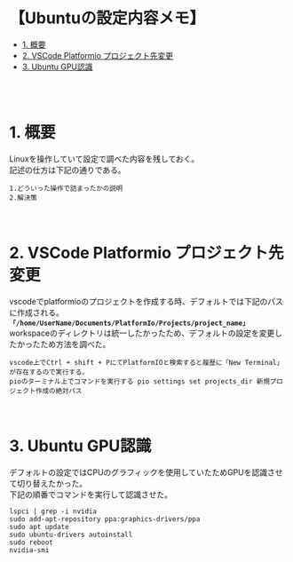 <h1>【Ubuntuの設定内容メモ】</h1>

<!-- 目次の生成 Create Table of content -->
- [1. 概要](#1-概要)
- [2. VSCode Platformio プロジェクト先変更](#2-vscode-platformio-プロジェクト先変更)
- [3. Ubuntu GPU認識](#3-ubuntu-gpu認識)
</br>
</br>

# 1. 概要
Linuxを操作していて設定で調べた内容を残しておく。</br>
記述の仕方は下記の通りである。</br>
```
1.どういった操作で詰まったかの説明
2.解決策
```
</br>

<!-- Add/Update Section Numbers -->
# 2. VSCode Platformio プロジェクト先変更
vscodeでplatformioのプロジェクトを作成する時、デフォルトでは下記のパスに作成される。</br>
**`「/home/UserName/Documents/PlatformIo/Projects/project_name」`**</br>
workspaceのディレクトリは統一したかったため、デフォルトの設定を変更したかったため方法を調べた。</br>
```
vscode上でCtrl + shift + PにてPlatformIOと検索すると履歴に「New Terminal」が存在するので実行する。
pioのターミナル上でコマンドを実行する pio settings set projects_dir 新規プロジェクト作成の絶対パス
```
</br>

<!--  -->
# 3. Ubuntu GPU認識
デフォルトの設定ではCPUのグラフィックを使用していたためGPUを認識させて切り替えたかった。</br>
下記の順番でコマンドを実行して認識させた。</br>

```
lspci | grep -i nvidia
sudo add-apt-repository ppa:graphics-drivers/ppa
sudo apt update
sudo ubuntu-drivers autoinstall
sudo reboot 
nvidia-smi
```